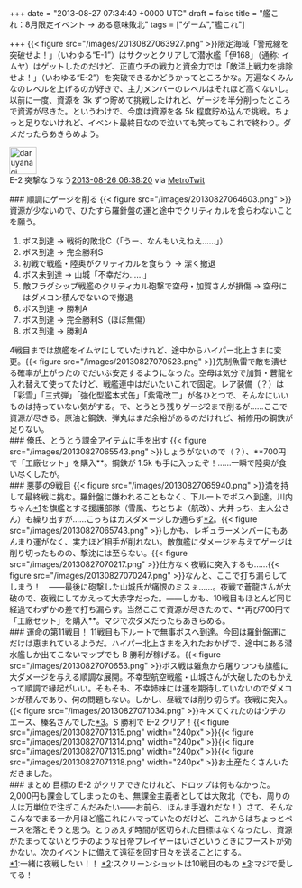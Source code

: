 
+++
date = "2013-08-27 07:34:40 +0000 UTC"
draft = false
title = "艦これ：8月限定イベント → ある意味敗北"
tags = ["ゲーム","艦これ"]

+++
{{< figure src="/images/20130827063927.png"  >}}限定海域「警戒線を突破せよ！」（いわゆる“E-1”）はサクッとクリアして潜水艦「伊168」（通称: イムヤ）はゲットしたのだけど、正直ウチの戦力と資金力では「敵洋上戦力を排除せよ！」（いわゆる“E-2”）を突破できるかどうかってところかな。万遍なくみんなのレベルを上げるのが好きで、主力メンバーのレベルはそれほど高くないし。以前に一度、資源を 3k ずつ貯めて挑戦したけれど、ゲージを半分削ったところで資源が尽きた。というわけで、今度は資源を各 5k 程度貯め込んで挑戦。ちょっと足りないけれど、イベント最終日なので泣いても笑ってもこれで終わり。ダメだったらあきらめよう。<div class="twitter-detail twitter-detail-left"><div class="twitter-detail-user"><a class="twitter-user-screen-name" href="http://twitter.com/daruyanagi"><img src="http://a0.twimg.com/profile_images/344513261566764628/98e7ebed84ce60bbd996e7c37b3fffa7_normal.png" alt="daruyanagi" height="48" width="48"/></a></div><div class="twitter-detail-tweet">      E-2 突撃なうなう<a href="http://twitter.com/daruyanagi/status/371748401307590657" class="twitter-detail-info-permalink"><span class="twitter-detail-info-date">2013-08-26</span> <span class="twitter-detail-info-time">06:38:20</span></a> <span class="twitter-detail-info-source">via <a href="http://www.metrotwit.com/" rel="nofollow">MetroTwit</a></span></div></div>

<div class="section">
    ### 順調にゲージを削る
    {{< figure src="/images/20130827064603.png"  >}}資源が少ないので、ひたすら羅針盤の運と途中でクリティカルを食らわないことを願う。

<ol>
<li>ボス到達 → 戦術的敗北C（「うー、なんもいえねえ……」）</li>
<li>ボス到達 → 完全勝利S</li>
<li>初戦で戦艦・陸奥がクリティカルを食らう → 潔く撤退</li>
<li>ボス未到達 → 山城「不幸だわ……」</li>
<li>敵フラグシップ戦艦のクリティカル砲撃で空母・加賀さんが損傷 → 空母にはダメコン積んでないので撤退</li>
<li>ボス到達 → 勝利A</li>
<li>ボス到達 → 完全勝利S（ほぼ無傷）</li>
<li>ボス到達 → 勝利A</li>
</ol>4戦目までは旗艦をイムヤにしていたけれど、途中からハイパー北上さまに変更。{{< figure src="/images/20130827070523.png"  >}}先制魚雷で敵を潰せる確率が上がったのでだいぶ安定するようになった。空母は気分で加賀・蒼龍を入れ替えて使ってたけど、戦艦連中はだいたいこれで固定。レア装備（？）は「彩雲」「三式弾」「強化型艦本式缶」「紫電改二」が各ひとつで、そんなにいいものは持っていない気がする。で、とうとう残りゲージ2まで削るが……ここで資源が尽きる。原油と鋼鉄、弾丸はまだ余裕があるのだけれど、補修用の鋼鉄が足りない。

</div>
<div class="section">
    ### 俺氏、とうとう課金アイテムに手を出す
    {{< figure src="/images/20130827065543.png"  >}}しょうがないので（？）、**700円で「工廠セット」を購入**。鋼鉄が 1.5k も手に入ったぞ！……一瞬で陸奥が食い尽くしたが。

</div>
<div class="section">
    ### 悪夢の9戦目
    {{< figure src="/images/20130827065940.png"  >}}満を持して最終戦に挑む。羅針盤に嫌われることもなく、下ルートでボスへ到達。川内ちゃん<a href="#f1" name="fn1" title="一緒に夜戦したい！！">*1</a>を旗艦とする援護部隊（雪風、ちとちよ（航改）、大井っち、主人公さん）も繰り出すが……こっちはカスダメージしか通らず<a href="#f2" name="fn2" title="スクリーンショットは10戦目のもの">*2</a>。{{< figure src="/images/20130827065743.png"  >}}しかも、レギュラーメンバーにもあんまり運がなく、実力ほど相手が削れない。敵旗艦にダメージを与えてゲージは削り切ったものの、撃沈には至らない。{{< figure src="/images/20130827070217.png"  >}}仕方なく夜戦に突入するも……{{< figure src="/images/20130827070247.png"  >}}なんと、ここで打ち漏らしてしまう！　――最後に砲撃した山城氏が痛恨のミスぇ……。夜戦で蒼龍さんが大破ので、夜戦にしてかえって大赤字だった。――しかも、10戦目もほとんど同じ経過でわずかの差で打ち漏らす。当然ここで資源が尽きたので、**再び700円で「工廠セット」を購入**。マジで次ダメだったらあきらめる。

</div>
<div class="section">
    ### 運命の第11戦目！
    11戦目も下ルートで無事ボスへ到達。今回は羅針盤運にだけは恵まれているようだ。ハイパー北上さまを入れたおかげで、途中にある潜水艦しか出てこないマップでも B 勝利が稼げる。{{< figure src="/images/20130827070653.png"  >}}ボス戦は雑魚から屠りつつも旗艦に大ダメージを与える順調な展開。不幸型航空戦艦・山城さんが大破したのもかえって順調で縁起がいい。そもそも、不幸姉妹には運を期待していないのでダメコンが積んであり、何の問題もない。しかし、昼戦では削り切らず。夜戦に突入。{{< figure src="/images/20130827071034.png"  >}}キメてくれたのはウチのエース、榛名さんでした<a href="#f3" name="fn3" title="マジで愛してる！">*3</a>。S 勝利で E-2 クリア！{{< figure src="/images/20130827071315.png" width="240px" >}}{{< figure src="/images/20130827071314.png" width="240px" >}}{{< figure src="/images/20130827071315.png" width="240px" >}}{{< figure src="/images/20130827071318.png" width="240px" >}}お土産たくさんいただきました。

</div>
<div class="section">
    ### まとめ
    目標の E-2 がクリアできたけれど、ドロップは何もなかった。2,000円も課金してしまったのも、無課金主義者としては大敗北（でも、周りの人は万単位で注ぎこんだみたい――お前ら、ほんま手遅れだな！）さて、そんなこんなでまる一か月ほど艦これにハマっていたのだけど、これからはちょっとペースを落とそうと思う。とりあえず時間が区切られた目標はなくなったし、資源がたまってないとウチのような日帝プレイヤーはいざというときにブーストが効かない。次のイベントに備えて遠征を回す日々を送ることにする。

</div><div class="footnote">
<a href="#fn1" name="f1" class="footnote-number">*1</a><span class="footnote-delimiter">:</span><span class="footnote-text">一緒に夜戦したい！！</span>
<a href="#fn2" name="f2" class="footnote-number">*2</a><span class="footnote-delimiter">:</span><span class="footnote-text">スクリーンショットは10戦目のもの</span>
<a href="#fn3" name="f3" class="footnote-number">*3</a><span class="footnote-delimiter">:</span><span class="footnote-text">マジで愛してる！</span>
</div>

